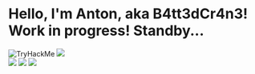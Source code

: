 # Hello, I'm Anton, aka B4tt3dCr4n3! Work in progress! Standby...
<div>
    <img src="https://tryhackme-badges.s3.amazonaws.com/BattedCrane.png" alt="TryHackMe">
    <img src="http://www.hackthebox.eu/badge/image/1628132">
</div>

<div>
    <img src=https://img.shields.io/badge/TryHackMe-%23212C42?style=flat&logo=tryhackme&logoColor=red&labelColor=%23212C42&color=%23212C42>
    <img src=https://img.shields.io/badge/Hack%20The%20Box-%239FEF00?style=flat&logo=hackthebox&logoColor=%239FEF00&labelColor=grey&color=grey>
    <img src=https://img.shields.io/badge/Python-%233776AB?style=flat&logo=python&logoColor=yellow&labelColor=%233776AB&color=%233776AB>

</div>




